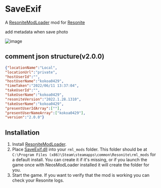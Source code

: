 # SaveExif
A [ResoniteModLoader](https://github.com/resonite-modding-group/ResoniteModLoader) mod for [Resonite](https://resonite.com/)  

add metadata when save photo  

![image](https://user-images.githubusercontent.com/91118218/173190089-5ffdd4a7-9252-4abc-8d5b-ac3fcc5a6fcd.png)

## comment json structure(v2.0.0)
```json
{"locationName":"Local",
"locationUrl":"private",
"hostUserId":"",
"hostUserName":"kokoa0429",
"timeTaken":"2022/06/11 13:37:04",
"takeUserId":"",
"takeUserName":"kokoa0429",
"resoniteVersion":"2022.1.28.1310",
"takeUserName":"kokoa0429",
"presentUserIdArray":[""],
"presentUserNameArray":["kokoa0429"],
"version":"2.0.0"}
```


## Installation
1. Install [ResoniteModLoader](https://github.com/resonite-modding-group/ResoniteModLoader).
2. Place [SaveExif.dll](https://github.com/rassi0429/SaveExif/releases/latest/download/SaveExif.dll) into your `rml_mods` folder. This folder should be at `C:\Program Files (x86)\Steam\steamapps\common\Resonite\rml_mods` for a default install. You can create it if it's missing, or if you launch the game once with NeosModLoader installed it will create the folder for you.
3. Start the game. If you want to verify that the mod is working you can check your Resonite logs.
